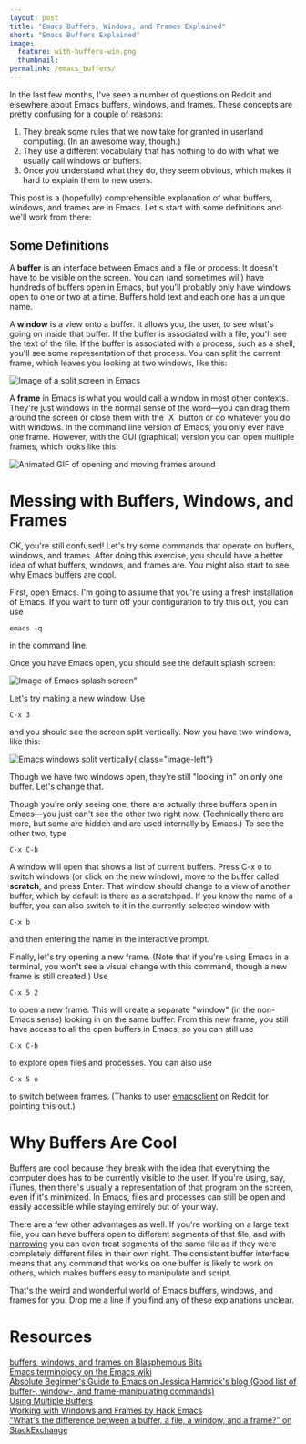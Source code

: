 ```yaml
---
layout: post
title: "Emacs Buffers, Windows, and Frames Explained"
short: "Emacs Buffers Explained"
image:
  feature: with-buffers-win.png
  thumbnail: 
permalink: /emacs_buffers/
---
```


In the last few months, I've seen a number of questions on Reddit and elsewhere about Emacs buffers, windows, and frames. These concepts are pretty confusing for a couple of reasons:

1.  They break some rules that we now take for granted in userland computing. (In an awesome way, though.)
2.  They use a different vocabulary that has nothing to do with what we usually call windows or buffers.
3.  Once you understand what they do, they seem obvious, which makes it hard to explain them to new users.

This post is a (hopefully) comprehensible explanation of what buffers, windows, and frames are in Emacs. Let's start with some definitions and we'll work from there:

## Some Definitions

A **buffer** is an interface between Emacs and a file or process. It doesn't have to be visible on the screen. You can (and sometimes will) have hundreds of buffers open in Emacs, but you'll probably only have windows open to one or two at a time. Buffers hold text and each one has a unique name.

A **window** is a view onto a buffer. It allows you, the user, to see what's going on inside that buffer. If the buffer is associated with a file, you'll see the text of the file. If the buffer is associated with a process, such as a shell, you'll see some representation of that process. You can split the current frame, which leaves you looking at two windows, like this: 

![Image of a split screen in Emacs](/assets/images/split-screen.png)

A **frame** in Emacs is what you would call a window in most other contexts. They're just windows in the normal sense of the word—you can drag them around the screen or close them with the \`X\` button or do whatever you do with windows. In the command line version of Emacs, you only ever have one frame. However, with the GUI (graphical) version you can open multiple frames, which looks like this:

![Animated GIF of opening and moving frames around](/assets/images/frames.gif)

# Messing with Buffers, Windows, and Frames

OK, you're still confused! Let's try some commands that operate on buffers, windows, and frames. After doing this exercise, you should have a better idea of what buffers, windows, and frames are. You might also start to see why Emacs buffers are cool.

First, open Emacs. I'm going to assume that you're using a fresh installation of Emacs. If you want to turn off your configuration to try this out, you can use

	emacs -q  

in the command line.

Once you have Emacs open, you should see the default splash screen:

![Image of Emacs splash screen"](/assets/images/splash.png)


Let's try making a new window. Use

	C-x 3

and you should see the screen split vertically. Now you have two windows, like this:

![Emacs windows split vertically](/assets/images/with-buffers-win.png){:class="image-left"}

Though we have two windows open, they're still "looking in" on only one buffer. Let's change that.

Though you're only seeing one, there are actually three buffers open in Emacs—you just can't see the other two right now. (Technically there are more, but some are hidden and are used internally by Emacs.) To see the other two, type

	C-x C-b

A window will open that shows a list of current buffers. Press C-x o to switch windows (or click on the new window), move to the buffer called **scratch**, and press Enter. That window should change to a view of another buffer, which by default is there as a scratchpad. If you know the name of a buffer, you can also switch to it in the currently selected window with

	C-x b

and then entering the name in the interactive prompt.

Finally, let's try opening a new frame. (Note that if you're using Emacs in a terminal, you won't see a visual change with this command, though a new frame is still created.) Use

	C-x 5 2

to open a new frame. This will create a separate "window" (in the non-Emacs sense) looking in on the same buffer. From this new frame, you still have access to all the open buffers in Emacs, so you can still use

	C-x C-b

to explore open files and processes. You can also use 

	C-x 5 o
	
to switch between frames. (Thanks to user [emacsclient](https://www.reddit.com/user/emacsclient) on Reddit for pointing this out.)

# Why Buffers Are Cool<a id="orgheadline2"></a>

Buffers are cool because they break with the idea that everything the computer does has to be currently visible to the user. If you're using, say, iTunes, then there's usually a representation of that program on the screen, even if it's minimized. In Emacs, files and processes can still be open and easily accessible while staying entirely out of your way. 

There are a few other advantages as well. If you're working on a large text file, you can have buffers open to different segments of that file, and with [narrowing](https://www.gnu.org/software/emacs/manual/html_node/emacs/Narrowing.html) you can even treat segments of the same file as if they were completely different files in their own right. The consistent buffer interface means that any command that works on one buffer is likely to work on others, which makes buffers easy to manipulate and script.

That's the weird and wonderful world of Emacs buffers, windows, and frames for you. Drop me a line if you find any of these explanations unclear.

# Resources

[buffers, windows, and frames on Blasphemous Bits](https://blasphemousbits.wordpress.com/2007/05/04/learning-emacs-part-4-buffers-windows-and-frames/)  
[Emacs terminology on the Emacs wiki](http://wikemacs.org/wiki/Emacs_Terminology)  
[Absolute Beginner's Guide to Emacs on Jessica Hamrick's blog \(Good list of buffer-, window-, and frame-manipulating commands\)](http://www.jesshamrick.com/2012/09/10/absolute-beginners-guide-to-emacs/)  
[Using Multiple Buffers](https://www.gnu.org/software/emacs/manual/html_node/emacs/Buffers.html)  
[Working with Windows and Frames by Hack Emacs](https://www.youtube.com/watch?v=aIMECr7K35Q)  
["What's the difference between a buffer, a file, a window, and a frame?" on StackExchange](https://emacs.stackexchange.com/questions/13583/whats-the-difference-between-a-buffer-a-file-a-window-and-a-frame)   

